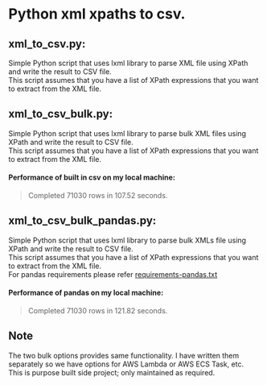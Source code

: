 # Python xml xpaths to csv.

## xml_to_csv.py:  
Simple Python script that uses lxml library to parse XML file using XPath and write the result to CSV file.  
This script assumes that you have a list of XPath expressions that you want to extract from the XML file.  

## xml_to_csv_bulk.py:  
Simple Python script that uses lxml library to parse bulk XML files using XPath and write the result to CSV file.  
This script assumes that you have a list of XPath expressions that you want to extract from the XML file.  
#### Performance of built in csv on my local machine:    
> Completed 71030 rows in 107.52 seconds.

## xml_to_csv_bulk_pandas.py:  
Simple Python script that uses lxml library to parse bulk XMLs file using XPath and write the result to CSV file.  
This script assumes that you have a list of XPath expressions that you want to extract from the XML file.  
For pandas requirements please refer [requirements-pandas.txt](./requirements-pandas.txt)
#### Performance of pandas on my local machine:    
> Completed 71030 rows in 121.82 seconds.

## Note  
The two bulk options provides same functionality. I have written them separately so we have options for AWS Lambda or AWS ECS Task, etc.   
This is purpose built side project; only maintained as required.  